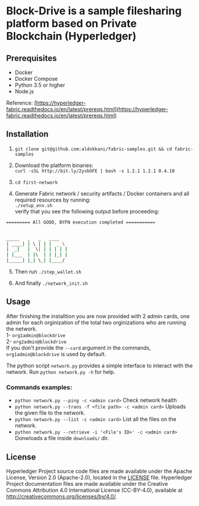[//]: # (SPDX-License-Identifier: CC-BY-4.0)

# Block-Drive is a sample filesharing platform based on Private Blockchain (Hyperledger)


## Prerequisites
- Docker
- Docker Compose
- Python 3.5 or higher
- Node.js

Reference: [https://hyperledger-fabric.readthedocs.io/en/latest/prereqs.html](https://hyperledger-fabric.readthedocs.io/en/latest/prereqs.html)

## Installation
1. `git clone git@github.com:aldokkani/fabric-samples.git && cd fabric-samples`

2. Download the platform binaries:  
`curl -sSL http://bit.ly/2ysbOFE | bash -s 1.2.1 1.2.1 0.4.10`

3. `cd first-network`

4. Generate Fabric network / security artifacts / Docker containers and all required resources by running:  
`./setup_env.sh`  
verify that you see the following output before proceeding:
```bash
========= All GOOD, BYFN execution completed ===========


_____   _   _   ____
| ____| | \ | | |  _ \
|  _|   |  \| | | | | |
| |___  | |\  | | |_| |
|_____| |_| \_| |____/
```
5. Then run `./step_wallet.sh`

6. And finally `./network_init.sh`


## Usage
After finishing the installtion you are now provided with 2 admin cards, one admin for each orginization of the total two orginizations who are running the network.  
1- `org1admin@blockdrive`  
2- `org2admin@blockdrive`  
If you don't provide the `--card` argument in the commands, `org1admin@blockdrive` is used by default.  

The python script `network.py` provides a simple interface to interact with the network. Run `python network.py -h` for help.

### Commands examples:
- `python network.py --ping -c <admin card>` Check network health
- `python network.py --trans -f <file path> -c <admin card>` Uploads the given file to the network.
- `python network.py --list -c <admin card>` List all the files on the network.
- `python network.py --retrieve -i '<File's ID>' -c <admin card>` Donwloads a file inside `downloads/` dir.

## License <a name="license"></a>

Hyperledger Project source code files are made available under the Apache
License, Version 2.0 (Apache-2.0), located in the [LICENSE](LICENSE) file.
Hyperledger Project documentation files are made available under the Creative
Commons Attribution 4.0 International License (CC-BY-4.0), available at http://creativecommons.org/licenses/by/4.0/.
